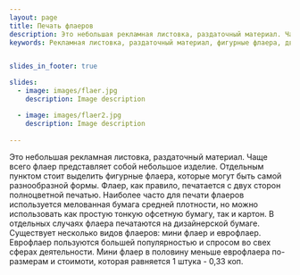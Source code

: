 ```yaml
---
layout: page
title: Печать флаеров
description: Это небольшая рекламная листовка, раздаточный материал. Чаще всего флаер представляет собой небольшое изделие. Стоимость 1 штуки - 0,33 коп.
keywords: Рекламная листовка, раздаточный материал, фигурные флаера, двухстороний флаер, дизайнерская бумага, мини флаер, еврофлаер.


slides_in_footer: true

slides:
  - image: images/flaer.jpg
    description: Image description

  - image: images/flaer2.jpg
    description: Image description
 
---
```


Это небольшая рекламная листовка, раздаточный материал. Чаще всего флаер представляет собой небольшое изделие. Отдельным пунктом стоит выделить фигурные флаера, которые могут быть самой разнообразной формы. Флаер, как правило, печатается с двух сторон полноцветной печатью. Наиболее часто для печати флаеров используется мелованная бумага средней плотности, но можно использовать как простую тонкую офсетную бумагу, так и картон. В отдельных случаях флаера печатаются на дизайнерской бумаге. Существует несколько видов флаеров: мини флаер и еврофлаер. Еврофлаер пользуются большей популярностью и спросом во свех сферах деятельности. Мини флаер в половину меньше еврофлаера по-размерам и стоимоти, которая равняется 1 штука - 0,33 коп.





